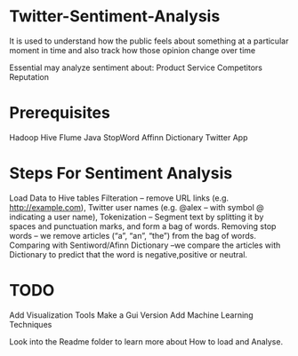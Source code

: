 # Twitter-Sentiment-Analysis

It is used to understand how the public feels about something at a particular moment in time and also track
 how those opinion change over time

Essential may analyze sentiment about:
Product
Service
Competitors
Reputation

# Prerequisites
Hadoop
Hive
Flume
Java
StopWord
Affinn Dictionary
Twitter App 

# Steps For Sentiment Analysis
Load Data to Hive tables 
Filteration – remove URL links (e.g. http://example.com), Twitter user names (e.g. @alex – with symbol @ indicating a user name),
Tokenization –  Segment text by splitting it by spaces and punctuation marks, and form a bag of words.
Removing stop words – we remove articles (“a”, “an”, “the”) from the bag of words.
Comparing with Sentiword/Afinn Dictionary –we compare the articles with Dictionary to predict that the word is negative,positive or neutral.

# TODO
Add Visualization Tools
Make a Gui Version
Add Machine Learning Techniques


Look into the Readme folder to learn more about How to load and Analyse.
